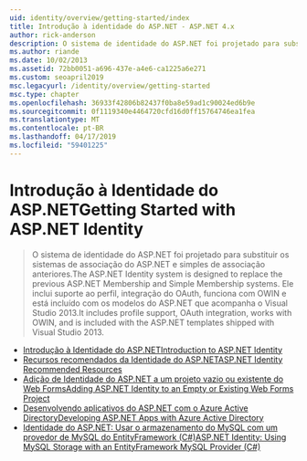 ```yaml
---
uid: identity/overview/getting-started/index
title: Introdução à identidade do ASP.NET - ASP.NET 4.x
author: rick-anderson
description: O sistema de identidade do ASP.NET foi projetado para substituir os sistemas de associação do ASP.NET e simples de associação anteriores. Ele inclui suporte ao perfil, integração do OAuth...
ms.author: riande
ms.date: 10/02/2013
ms.assetid: 72bb0051-a696-437e-a4e6-ca1225a6e271
ms.custom: seoapril2019
msc.legacyurl: /identity/overview/getting-started
msc.type: chapter
ms.openlocfilehash: 36933f42806b82437f0ba8e59ad1c90024ed6b9e
ms.sourcegitcommit: 0f1119340e4464720cfd16d0ff15764746ea1fea
ms.translationtype: MT
ms.contentlocale: pt-BR
ms.lasthandoff: 04/17/2019
ms.locfileid: "59401225"
---
```

# <a name="getting-started-with-aspnet-identity"></a><span data-ttu-id="0ef5e-104">Introdução à Identidade do ASP.NET</span><span class="sxs-lookup"><span data-stu-id="0ef5e-104">Getting Started with ASP.NET Identity</span></span>

> <span data-ttu-id="0ef5e-105">O sistema de identidade do ASP.NET foi projetado para substituir os sistemas de associação do ASP.NET e simples de associação anteriores.</span><span class="sxs-lookup"><span data-stu-id="0ef5e-105">The ASP.NET Identity system is designed to replace the previous ASP.NET Membership and Simple Membership systems.</span></span> <span data-ttu-id="0ef5e-106">Ele inclui suporte ao perfil, integração do OAuth, funciona com OWIN e está incluído com os modelos do ASP.NET que acompanha o Visual Studio 2013.</span><span class="sxs-lookup"><span data-stu-id="0ef5e-106">It includes profile support, OAuth integration, works with OWIN, and is included with the ASP.NET templates shipped with Visual Studio 2013.</span></span>


- [<span data-ttu-id="0ef5e-107">Introdução à Identidade do ASP.NET</span><span class="sxs-lookup"><span data-stu-id="0ef5e-107">Introduction to ASP.NET Identity</span></span>](introduction-to-aspnet-identity.md)
- [<span data-ttu-id="0ef5e-108">Recursos recomendados da Identidade do ASP.NET</span><span class="sxs-lookup"><span data-stu-id="0ef5e-108">ASP.NET Identity Recommended Resources</span></span>](aspnet-identity-recommended-resources.md)
- [<span data-ttu-id="0ef5e-109">Adição de Identidade do ASP.NET a um projeto vazio ou existente do Web Forms</span><span class="sxs-lookup"><span data-stu-id="0ef5e-109">Adding ASP.NET Identity to an Empty or Existing Web Forms Project</span></span>](adding-aspnet-identity-to-an-empty-or-existing-web-forms-project.md)
- [<span data-ttu-id="0ef5e-110">Desenvolvendo aplicativos do ASP.NET com o Azure Active Directory</span><span class="sxs-lookup"><span data-stu-id="0ef5e-110">Developing ASP.NET Apps with Azure Active Directory</span></span>](developing-aspnet-apps-with-windows-azure-active-directory.md)
- [<span data-ttu-id="0ef5e-111">Identidade do ASP.NET: Usar o armazenamento do MySQL com um provedor de MySQL do EntityFramework (C#)</span><span class="sxs-lookup"><span data-stu-id="0ef5e-111">ASP.NET Identity: Using MySQL Storage with an EntityFramework MySQL Provider (C#)</span></span>](aspnet-identity-using-mysql-storage-with-an-entityframework-mysql-provider.md)

